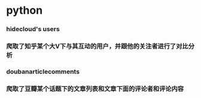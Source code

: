 # python
### hidecloud's users
### 爬取了知乎某个大V下与其互动的用户，并跟他的关注者进行了对比分析
### doubanarticlecomments
### 爬取了豆瓣某个话题下的文章列表和文章下面的评论者和评论内容
